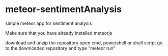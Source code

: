 # meteor-sentimentAnalysis
simple meteor app for sentiment analysis

Make sure that you have already installed meteorjs

download and unzip the repository 
open cmd, powershell or shell script
go to the downloaded repository and type "meteor run"

